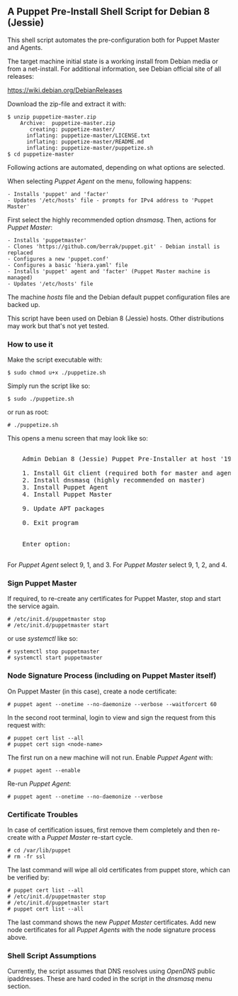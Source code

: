 ## A Puppet Pre-Install Shell Script for Debian 8 (Jessie)

This shell script automates the pre-configuration both for Puppet Master and Agents.

The target machine initial state is a working install from Debian media or from a
net-install. For additional information, see Debian official site of all releases:

https://wiki.debian.org/DebianReleases
    
Download the zip-file and extract it with:

    $ unzip puppetize-master.zip 
        Archive:  puppetize-master.zip
           creating: puppetize-master/
          inflating: puppetize-master/LICENSE.txt  
          inflating: puppetize-master/README.md  
          inflating: puppetize-master/puppetize.sh
    $ cd puppetize-master

Following actions are automated, depending on what options are selected.

When selecting *Puppet Agent* on the menu, following happens: 

    - Installs 'puppet' and 'facter'
    - Updates '/etc/hosts' file - prompts for IPv4 address to 'Puppet Master'

First select the highly recommended option *dnsmasq*. Then, actions for *Puppet Master*: 

    - Installs 'puppetmaster'
    - Clones 'https://github.com/berrak/puppet.git' - Debian install is replaced
    - Configures a new 'puppet.conf'
    - Configures a basic 'hiera.yaml' file
    - Installs 'puppet' agent and 'facter' (Puppet Master machine is managed)
    - Updates '/etc/hosts' file
    
The machine *hosts* file and the Debian default puppet configuration files are backed up.

This script have been used on Debian 8 (Jessie) hosts. Other distributions may work
but that's not yet tested. 


### How to use it

Make the script executable with:

    $ sudo chmod u+x ./puppetize.sh

Simply run the script like so:

    $ sudo ./puppetize.sh

or run as root:

    # ./puppetize.sh
    

This opens a menu screen that may look like so:

<pre>

    Admin Debian 8 (Jessie) Puppet Pre-Installer at host '192.168.0.222' (eth0)

    1. Install Git client (required both for master and agents)
    2. Install dnsmasq (highly recommended on master)
    3. Install Puppet Agent
    4. Install Puppet Master

    9. Update APT packages

    0. Exit program


    Enter option: 

</pre>


For *Puppet Agent* select 9, 1, and 3. For *Puppet Master* select 9, 1, 2, and 4.


### Sign Puppet Master

If required, to re-create any certificates for Puppet Master, stop and start the service again.

    # /etc/init.d/puppetmaster stop
    # /etc/init.d/puppetmaster start 

or use *systemctl* like so:

    # systemctl stop puppetmaster
    # systemctl start puppetmaster
    
    
### Node Signature Process (including on Puppet Master itself)
    
On Puppet Master (in this case), create a node certificate:

    # puppet agent --onetime --no-daemonize --verbose --waitforcert 60
    
In the second root terminal, login to view and sign the request from this request with:

    # puppet cert list --all
    # puppet cert sign <node-name>
    
The first run on a new machine will not run. Enable *Puppet Agent* with:

    # puppet agent --enable
    
Re-run *Puppet Agent*:
    
    # puppet agent --onetime --no-daemonize --verbose


### Certificate Troubles

In case of certification issues, first remove them completely and then re-create
with a *Puppet Master* re-start cycle. 

    # cd /var/lib/puppet
    # rm -fr ssl
    
The last command will wipe all old certificates from puppet store, which can be verified by:

    # puppet cert list --all
    # /etc/init.d/puppetmaster stop
    # /etc/init.d/puppetmaster start
    # puppet cert list --all  

The last command shows the new *Puppet Master* certificates. Add new node certificates
for all *Puppet Agents* with the node signature process above.


### Shell Script Assumptions

Currently, the script assumes that DNS resolves using *OpenDNS* public ipaddresses.
These are hard coded in the script in the *dnsmasq* menu section.

